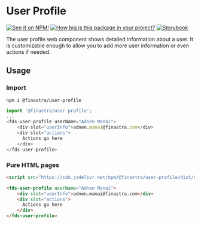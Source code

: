 # User Profile

[![See it on NPM!](https://img.shields.io/npm/v/@finastra/user-profile?style=for-the-badge)](https://www.npmjs.com/package/@finastra/user-profile)
[![How big is this package in your project?](https://img.shields.io/bundlephobia/minzip/@finastra/user-profile?style=for-the-badge)](https://bundlephobia.com/result?p=@finastra/user-profile)
[![Storybook](https://shields.io/badge/-Play%20with%20this%20web%20component-2a0481?logo=storybook&style=for-the-badge)](https://finastra.github.io/finastra-design-system/?path=/story/navigation-user-profile--default)


The user profile web component shows detailed information about a user.
It is customizable enough to allow you to add more user information or even actions if needed.


## Usage

### Import

```
npm i @finastra/user-profile
```

```ts
import '@finastra/user-profile';
...
<fds-user-profile userName="Adnen Manai">
    <div slot="userInfo">adnen.manai@finastra.com</div>
    <div slot="actions">
      Actions go here
    </div>
</fds-user-profile>
```

### Pure HTML pages

```html
<script src="https://cdn.jsdelivr.net/npm/@finastra/user-profile/dist/user-profile.js"></script>

<fds-user-profile userName="Adnen Manai">
    <div slot="userInfo">adnen.manai@finastra.com</div>
    <div slot="actions">
      Actions go here
    </div>
</fds-user-profile>
```

